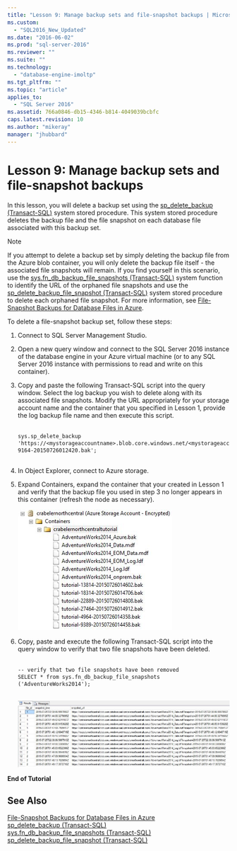 ```yaml
---
title: "Lesson 9: Manage backup sets and file-snapshot backups | Microsoft Docs"
ms.custom: 
  - "SQL2016_New_Updated"
ms.date: "2016-06-02"
ms.prod: "sql-server-2016"
ms.reviewer: ""
ms.suite: ""
ms.technology: 
  - "database-engine-imoltp"
ms.tgt_pltfrm: ""
ms.topic: "article"
applies_to: 
  - "SQL Server 2016"
ms.assetid: 766a0846-db15-4346-b814-4049039bcbfc
caps.latest.revision: 10
ms.author: "mikeray"
manager: "jhubbard"
---
```

# Lesson 9: Manage backup sets and file-snapshot backups
In this lesson, you will delete a backup set using the [sp_delete_backup &#40;Transact-SQL&#41;](../../relational-databases/reference/system-stored-procedures/snapshot-backup-sp-delete-backup.md) system stored procedure. This system stored procedure deletes the backup file and the file snapshot on each database file associated with this backup set.  
  
> [!NOTE]  
> If you attempt to delete a backup set by simply deleting the backup file from the Azure blob container, you will only delete the backup file itself - the associated file snapshots will remain. If you find yourself in this scenario, use the [sys.fn_db_backup_file_snapshots &#40;Transact-SQL&#41;](../../relational-databases/reference/system-functions/sys.fn-db-backup-file-snapshots-transact-sql.md) system function to identify the URL of the orphaned file snapshots and use the [sp_delete_backup_file_snapshot &#40;Transact-SQL&#41;](../../relational-databases/reference/system-stored-procedures/snapshot-backup-sp-delete-backup-file-snapshot.md) system stored procedure to delete each orphaned file snapshot. For more information, see  [File-Snapshot Backups for Database Files in Azure](../../relational-databases/backup-restore/file-snapshot-backups-for-database-files-in-azure.md).  
  
To delete a file-snapshot backup set, follow these steps:  
  
1.  Connect to SQL Server Management Studio.  
  
2.  Open a new query window and connect to the SQL Server 2016 instance of the database engine in your Azure virtual machine (or to any SQL Server 2016 instance with permissions to read and write on this container).  
  
3.  Copy and paste the following Transact-SQL script into the query window. Select the log backup you wish to delete along with its associated file snapshots. Modify the URL appropriately for your storage account name and the container that you specified in Lesson 1, provide the log backup file name and then execute this script.  
  
    ```  
  
    sys.sp_delete_backup 'https://<mystorageaccountname>.blob.core.windows.net/<mystorageaccountcontainername>/tutorial-9164-20150726012420.bak';  
  
    ```  
  
4.  In Object Explorer, connect to Azure storage.  
  
5.  Expand Containers, expand the container that your created in Lesson 1 and verify that the backup file you used in step 3 no longer appears in this container (refresh the node as necessary).  
  
    ![Azure container showing the deletion of the log backup blob](../../relational-databases/tutorials/media/c0070b08-4667-4db5-aaff-987a404ec934.JPG "Azure container showing the deletion of the log backup blob")  
  
6.  Copy, paste and execute the following Transact-SQL script into the query window to verify that two file snapshots have been deleted.  
  
    ```  
  
    -- verify that two file snapshots have been removed  
    SELECT * from sys.fn_db_backup_file_snapshots ('AdventureWorks2014');  
  
    ```  
  
    ![Results pane showing 2 file snapshots deleted](../../relational-databases/tutorials/media/f3891361-dfb6-4f4d-a090-ebfeb977981e.JPG "Results pane showing 2 file snapshots deleted")  
  
**End of Tutorial**  
  
## See Also  
[File-Snapshot Backups for Database Files in Azure](../../relational-databases/backup-restore/file-snapshot-backups-for-database-files-in-azure.md)  
[sp_delete_backup &#40;Transact-SQL&#41;](../../relational-databases/reference/system-stored-procedures/snapshot-backup-sp-delete-backup.md)  
[sys.fn_db_backup_file_snapshots &#40;Transact-SQL&#41;](../../relational-databases/reference/system-functions/sys.fn-db-backup-file-snapshots-transact-sql.md)  
[sp_delete_backup_file_snapshot &#40;Transact-SQL&#41;](../../relational-databases/reference/system-stored-procedures/snapshot-backup-sp-delete-backup-file-snapshot.md)  
  
  
  
